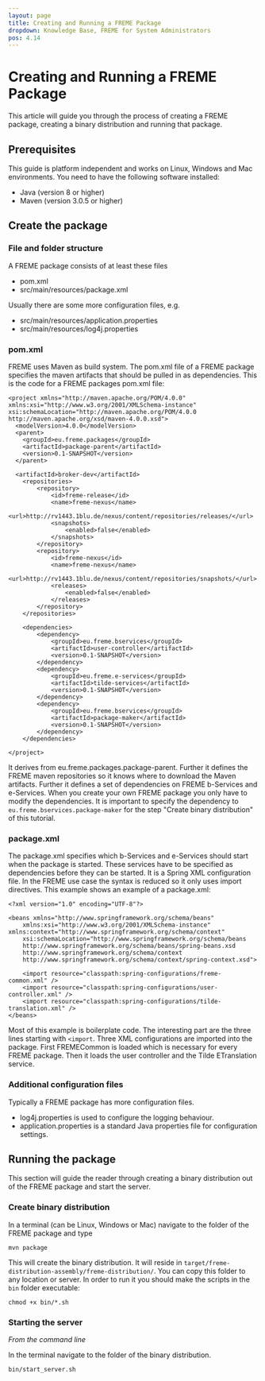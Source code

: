 ```yaml
---
layout: page
title: Creating and Running a FREME Package
dropdown: Knowledge Base, FREME for System Administrators
pos: 4.14
---
```


# Creating and Running a FREME Package

This article will guide you through the process of creating a FREME package, creating a binary distribution and running that package.

## Prerequisites

This guide is platform independent and works on Linux, Windows and Mac environments. You need to have the following software installed:

* Java (version 8 or higher)
* Maven (version 3.0.5 or higher)

## Create the package

### File and folder structure

A FREME package consists of at least these files

* pom.xml
* src/main/resources/package.xml

Usually there are some more configuration files, e.g.

* src/main/resources/application.properties
* src/main/resources/log4j.properties

### pom.xml

FREME uses Maven as build system. The pom.xml file of a FREME package specifies the maven artifacts that should be pulled in as dependencies. This is the code for a FREME packages pom.xml file:

```
<project xmlns="http://maven.apache.org/POM/4.0.0" xmlns:xsi="http://www.w3.org/2001/XMLSchema-instance" xsi:schemaLocation="http://maven.apache.org/POM/4.0.0 http://maven.apache.org/xsd/maven-4.0.0.xsd">
  <modelVersion>4.0.0</modelVersion>
  <parent>
    <groupId>eu.freme.packages</groupId>
    <artifactId>package-parent</artifactId>
    <version>0.1-SNAPSHOT</version>
  </parent>

  <artifactId>broker-dev</artifactId>
	<repositories>
		<repository>
			<id>freme-release</id>
			<name>freme-nexus</name>
			<url>http://rv1443.1blu.de/nexus/content/repositories/releases/</url>
			<snapshots>
				<enabled>false</enabled>
			</snapshots>
		</repository>
		<repository>
			<id>freme-nexus</id>
			<name>freme-nexus</name>
			<url>http://rv1443.1blu.de/nexus/content/repositories/snapshots/</url>
			<releases>
				<enabled>false</enabled>
			</releases>
		</repository>
	</repositories>

	<dependencies>
		<dependency>
			<groupId>eu.freme.bservices</groupId>
			<artifactId>user-controller</artifactId>
			<version>0.1-SNAPSHOT</version>
		</dependency>
		<dependency>
			<groupId>eu.freme.e-services</groupId>
			<artifactId>tilde-services</artifactId>
			<version>0.1-SNAPSHOT</version>
		</dependency>
		<dependency>
			<groupId>eu.freme.bservices</groupId>
			<artifactId>package-maker</artifactId>
			<version>0.1-SNAPSHOT</version>
		</dependency>
	</dependencies>

</project>
```

It derives from eu.freme.packages.package-parent. Further it defines the FREME maven repositories so it knows where to download the Maven artifacts. Further it defines a set of dependencies on FREME b-Services and e-Services. When you create your own FREME package you only have to modify the dependencies. It is important to specify the dependency to `eu.freme.bservices.package-maker` for the step "Create binary distribution" of this tutorial.

### package.xml

The package.xml specifies which b-Services and e-Services should start when the package is started. These services have to be specified as dependencies before they can be started. It is a Spring XML configuration file. In the FREME use case the syntax is reduced so it only uses import directives. This example shows an example of a package.xml:

```
<?xml version="1.0" encoding="UTF-8"?>

<beans xmlns="http://www.springframework.org/schema/beans"
	xmlns:xsi="http://www.w3.org/2001/XMLSchema-instance" xmlns:context="http://www.springframework.org/schema/context"
	xsi:schemaLocation="http://www.springframework.org/schema/beans
	http://www.springframework.org/schema/beans/spring-beans.xsd
	http://www.springframework.org/schema/context
	http://www.springframework.org/schema/context/spring-context.xsd">

	<import resource="classpath:spring-configurations/freme-common.xml" />
	<import resource="classpath:spring-configurations/user-controller.xml" />
	<import resource="classpath:spring-configurations/tilde-translation.xml" />
</beans>
```

Most of this example is boilerplate code. The interesting part are the three lines starting with `<import`. Three XML configurations are imported into the package. First FREMECommon is loaded which is necessary for every FREME package. Then it loads the user controller and the Tilde ETranslation service.

### Additional configuration files

Typically a FREME package has more configuration files.

* log4j.properties is used to configure the logging behaviour.
* application.properties is a standard Java properties file for configuration settings.

## Running the package

This section will guide the reader through creating a binary distribution out of the FREME package and start the server.

### Create binary distribution

In a terminal (can be Linux, Windows or Mac) navigate to the folder of the FREME package and type

```
mvn package
```

This will create the binary distribution. It will reside in `target/freme-distribution-assembly/freme-distribution/`. You can copy this folder to any location or server.
In order to run it you should make the scripts in the `bin` folder executable:

```
chmod +x bin/*.sh
```

### Starting the server

*From the command line*

In the terminal navigate to the folder of the binary distribution.

```
bin/start_server.sh
```
